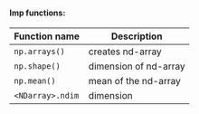 #### Imp functions:
| Function name         | Description                    |
| --------------------- | ------------------------------ |
| `np.arrays()`         | creates nd-array               |
| `np.shape()`          | dimension of nd-array          |
| `np.mean()`           | mean of the nd-array           |
| `<NDarray>.ndim`      | dimension              |
